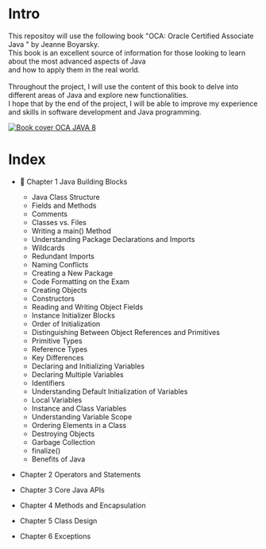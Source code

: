 # Intro

This repositoy will use the following book "OCA: Oracle Certified Associate Java " by Jeanne Boyarsky. 
<br>This book is an excellent source of information for those looking to learn about the most advanced aspects of Java 
<br>and how to apply them in the real world. 
<br>
<br>Throughout the project, I will use the content of this book to delve into different areas of Java and explore new functionalities. 
<br>I hope that by the end of the project, I will be able to improve my experience and skills in software development and Java programming.


[![Book cover OCA JAVA 8](https://m.media-amazon.com/images/I/5158UjMFE4L._SX218_BO1,204,203,200_QL40_ML2_.jpg)](https://github.com/arjspe/boekjes/blob/master/OCA%20Oracle%20Certified%20Associate%20Java%20SE%208%20Programmer%20I%20Study%20Guide.pdf)

# Index
- 🚧  Chapter 1 Java Building Blocks
    - Java Class Structure 
    - Fields and Methods 
    - Comments 
    - Classes vs. Files 
    - Writing a main() Method 
    - Understanding Package Declarations and Imports 
    - Wildcards 
    - Redundant Imports 
    - Naming Conflicts 
    - Creating a New Package 
    - Code Formatting on the Exam 
    - Creating Objects 
    - Constructors 
    - Reading and Writing Object Fields 
    - Instance Initializer Blocks 
    - Order of Initialization 
    - Distinguishing Between Object References and Primitives 
    - Primitive Types 
    - Reference Types 
    - Key Differences 
    - Declaring and Initializing Variables 
    - Declaring Multiple Variables 
    - Identifiers 
    - Understanding Default Initialization of Variables 
    - Local Variables 
    - Instance and Class Variables 
    - Understanding Variable Scope 
    - Ordering Elements in a Class 
    - Destroying Objects 
    - Garbage Collection 
    - finalize() 
    - Benefits of Java 
 
- Chapter 2 Operators and Statements 
- Chapter 3 Core Java APIs 
- Chapter 4 Methods and Encapsulation
- Chapter 5 Class Design
- Chapter 6 Exceptions